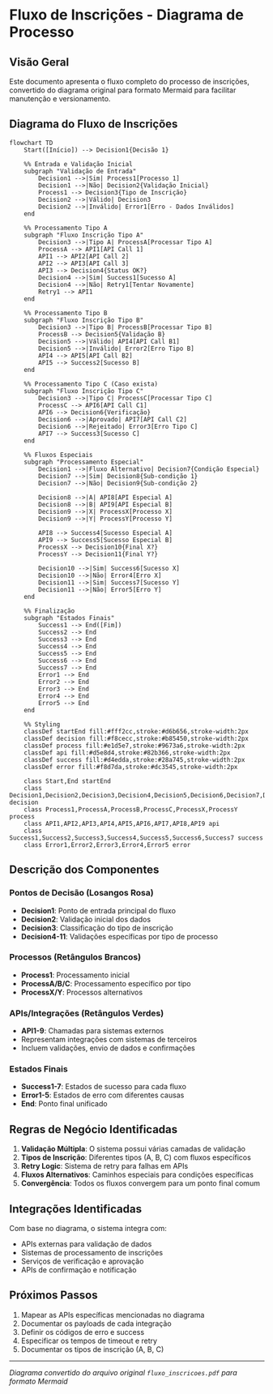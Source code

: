 # Fluxo de Inscrições - Diagrama de Processo

## Visão Geral
Este documento apresenta o fluxo completo do processo de inscrições, convertido do diagrama original para formato Mermaid para facilitar manutenção e versionamento.

## Diagrama do Fluxo de Inscrições

```mermaid
flowchart TD
    Start([Início]) --> Decision1{Decisão 1}
    
    %% Entrada e Validação Inicial
    subgraph "Validação de Entrada"
        Decision1 -->|Sim| Process1[Processo 1]
        Decision1 -->|Não| Decision2{Validação Inicial}
        Process1 --> Decision3{Tipo de Inscrição}
        Decision2 -->|Válido| Decision3
        Decision2 -->|Inválido| Error1[Erro - Dados Inválidos]
    end
    
    %% Processamento Tipo A
    subgraph "Fluxo Inscrição Tipo A"
        Decision3 -->|Tipo A| ProcessA[Processar Tipo A]
        ProcessA --> API1[API Call 1]
        API1 --> API2[API Call 2]
        API2 --> API3[API Call 3]
        API3 --> Decision4{Status OK?}
        Decision4 -->|Sim| Success1[Sucesso A]
        Decision4 -->|Não| Retry1[Tentar Novamente]
        Retry1 --> API1
    end
    
    %% Processamento Tipo B
    subgraph "Fluxo Inscrição Tipo B"
        Decision3 -->|Tipo B| ProcessB[Processar Tipo B]
        ProcessB --> Decision5{Validação B}
        Decision5 -->|Válido| API4[API Call B1]
        Decision5 -->|Inválido| Error2[Erro Tipo B]
        API4 --> API5[API Call B2]
        API5 --> Success2[Sucesso B]
    end
    
    %% Processamento Tipo C (Caso exista)
    subgraph "Fluxo Inscrição Tipo C"
        Decision3 -->|Tipo C| ProcessC[Processar Tipo C]
        ProcessC --> API6[API Call C1]
        API6 --> Decision6{Verificação}
        Decision6 -->|Aprovado| API7[API Call C2]
        Decision6 -->|Rejeitado| Error3[Erro Tipo C]
        API7 --> Success3[Sucesso C]
    end
    
    %% Fluxos Especiais
    subgraph "Processamento Especial"
        Decision1 -->|Fluxo Alternativo| Decision7{Condição Especial}
        Decision7 -->|Sim| Decision8{Sub-condição 1}
        Decision7 -->|Não| Decision9{Sub-condição 2}
        
        Decision8 -->|A| API8[API Especial A]
        Decision8 -->|B| API9[API Especial B]
        Decision9 -->|X| ProcessX[Processo X]
        Decision9 -->|Y| ProcessY[Processo Y]
        
        API8 --> Success4[Sucesso Especial A]
        API9 --> Success5[Sucesso Especial B]
        ProcessX --> Decision10{Final X?}
        ProcessY --> Decision11{Final Y?}
        
        Decision10 -->|Sim| Success6[Sucesso X]
        Decision10 -->|Não| Error4[Erro X]
        Decision11 -->|Sim| Success7[Sucesso Y]
        Decision11 -->|Não| Error5[Erro Y]
    end
    
    %% Finalização
    subgraph "Estados Finais"
        Success1 --> End([Fim])
        Success2 --> End
        Success3 --> End
        Success4 --> End
        Success5 --> End
        Success6 --> End
        Success7 --> End
        Error1 --> End
        Error2 --> End
        Error3 --> End
        Error4 --> End
        Error5 --> End
    end
    
    %% Styling
    classDef startEnd fill:#fff2cc,stroke:#d6b656,stroke-width:2px
    classDef decision fill:#f8cecc,stroke:#b85450,stroke-width:2px
    classDef process fill:#e1d5e7,stroke:#9673a6,stroke-width:2px
    classDef api fill:#d5e8d4,stroke:#82b366,stroke-width:2px
    classDef success fill:#d4edda,stroke:#28a745,stroke-width:2px
    classDef error fill:#f8d7da,stroke:#dc3545,stroke-width:2px
    
    class Start,End startEnd
    class Decision1,Decision2,Decision3,Decision4,Decision5,Decision6,Decision7,Decision8,Decision9,Decision10,Decision11 decision
    class Process1,ProcessA,ProcessB,ProcessC,ProcessX,ProcessY process
    class API1,API2,API3,API4,API5,API6,API7,API8,API9 api
    class Success1,Success2,Success3,Success4,Success5,Success6,Success7 success
    class Error1,Error2,Error3,Error4,Error5 error
```

## Descrição dos Componentes

### Pontos de Decisão (Losangos Rosa)
- **Decision1**: Ponto de entrada principal do fluxo
- **Decision2**: Validação inicial dos dados
- **Decision3**: Classificação do tipo de inscrição
- **Decision4-11**: Validações específicas por tipo de processo

### Processos (Retângulos Brancos)
- **Process1**: Processamento inicial
- **ProcessA/B/C**: Processamento específico por tipo
- **ProcessX/Y**: Processos alternativos

### APIs/Integrações (Retângulos Verdes)
- **API1-9**: Chamadas para sistemas externos
- Representam integrações com sistemas de terceiros
- Incluem validações, envio de dados e confirmações

### Estados Finais
- **Success1-7**: Estados de sucesso para cada fluxo
- **Error1-5**: Estados de erro com diferentes causas
- **End**: Ponto final unificado

## Regras de Negócio Identificadas

1. **Validação Múltipla**: O sistema possui várias camadas de validação
2. **Tipos de Inscrição**: Diferentes tipos (A, B, C) com fluxos específicos
3. **Retry Logic**: Sistema de retry para falhas em APIs
4. **Fluxos Alternativos**: Caminhos especiais para condições específicas
5. **Convergência**: Todos os fluxos convergem para um ponto final comum

## Integrações Identificadas

Com base no diagrama, o sistema integra com:
- APIs externas para validação de dados
- Sistemas de processamento de inscrições
- Serviços de verificação e aprovação
- APIs de confirmação e notificação

## Próximos Passos

1. Mapear as APIs específicas mencionadas no diagrama
2. Documentar os payloads de cada integração
3. Definir os códigos de erro e success
4. Especificar os tempos de timeout e retry
5. Documentar os tipos de inscrição (A, B, C)

---

*Diagrama convertido do arquivo original `fluxo_inscricoes.pdf` para formato Mermaid*
